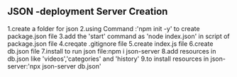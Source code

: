 JSON -deployment Server Creation
---------------------------------

1.create a folder for json
2.using Command :'npm init -y' to create package.json file
3.add the 'start' command as 'node index.json' in script of package.json file
4.creqate .gitignore file
5.create index.js file 
6.create db.json file
7.install to run json file:npm i json-server
8.add resources in db.json like 'videos','categories' and 'history'
9.to install resources in json-server:'npx json-server db.json'